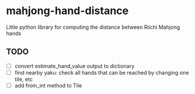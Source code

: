 # mahjong-hand-distance
Little python library for computing the distance between Riichi Mahjong hands

## TODO

- [ ] convert estimate_hand_value output to dictionary
- [ ] find nearby yaku: check all hands that can be reached by changing one
      tile, etc
- [ ] add from_int method to Tile

